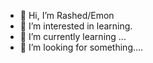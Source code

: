 - 👋 Hi, I’m Rashed/Emon
- 👀 I’m interested in learning.
- 🌱 I’m currently learning ...
- 💞️ I’m looking for something....

<!---
emon29959/emon29959 is a ✨ special ✨ repository because its `README.md` (this file) appears on your GitHub profile.
You can click the Preview link to take a look at your changes.
--->
